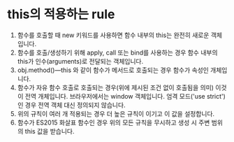 # this의 적용하는 rule

1. 함수를 호출할 때 new 키워드를 사용하면 함수 내부의 this는 완전히 새로운 객체입니다.
2. 함수를 호출/생성하기 위해 apply, call 또는 bind를 사용하는 경우 함수 내부의 this가 인수(arguments)로 전달되는 객체입니다.
3. obj.method()—this 와 같이 함수가 메서드로 호출되는 경우 함수가 속성인 개체입니다.
4. 함수가 자유 함수 호출로 호출되는 경우(위에 제시된 조건 없이 호출됨을 의미) 이것이 전역 개체입니다. 브라우저에서는 window 객체입니다. 엄격 모드('use strict')인 경우 전역 객체 대신 정의되지 않습니다.
5. 위의 규칙이 여러 개 적용되는 경우 더 높은 규칙이 이기고 이 값을 설정합니다.
6. 함수가 ES2015 화살표 함수인 경우 위의 모든 규칙을 무시하고 생성 시 주변 범위의 this 값을 받습니다.